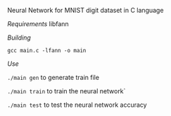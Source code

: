 Neural Network for MNIST digit dataset in C language

*Requirements*
libfann

*Building*

`gcc main.c -lfann -o main`

*Use*

`./main gen` to generate train file

`./main train` to train the neural network`

`./main test` to test the neural network accuracy
